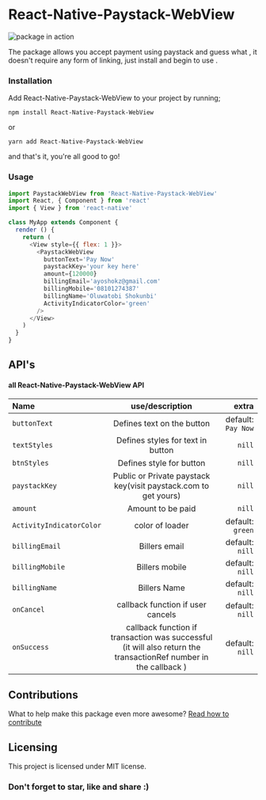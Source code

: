  # React-Native-Paystack-WebView

 ![package in action](https://picasaweb.google.com/101819388491824070414/6731100653835510225#6731100658334156434)

The package allows you accept payment using paystack and guess what , it doesn't require any form of linking, just install and begin to use .

### [](https://github.com/just1and0/React-Native-Paystack-WebView#installation)Installation

Add React-Native-Paystack-WebView to your project by running;

`npm install React-Native-Paystack-WebView`

or

`yarn add React-Native-Paystack-WebView`

 and that's it, you're all good to go!

### [](https://github.com/just1and0/React-Native-Paystack-WebView#usage)Usage

```javascript
import PaystackWebView from 'React-Native-Paystack-WebView'
import React, { Component } from 'react'
import { View } from 'react-native'

class MyApp extends Component {
  render () {
    return (
      <View style={{ flex: 1 }}>
        <PaystackWebView
          buttonText='Pay Now'
          paystackKey='your key here'
          amount={120000}
          billingEmail='ayoshokz@gmail.com'
          billingMobile='08101274387'
          billingName='Oluwatobi Shokunbi'
          ActivityIndicatorColor='green'
        />
      </View>
    )
  }
}
```

## API's

#### [](https://github.com/just1and0/object-to-array-convert#all-object-to-array-convert-props)all React-Native-Paystack-WebView API  

 
| Name | use/description | extra |
| :---         |     :---:      |          ---: |
| `buttonText`  | Defines text on the button    | default: `Pay Now`    |
 | `textStyles`  | Defines styles for text in button    | `nill`    |
 | `btnStyles`  | Defines style for button    |  `nill`    |
 | `paystackKey`  | Public or Private paystack key(visit paystack.com to get yours)   |`nill`    |
 | `amount`  | Amount to be paid    | `nill`    |
 | `ActivityIndicatorColor`  | color of loader   | default: `green`    |
 | `billingEmail`  | Billers email   | default: `nill`    |
  | `billingMobile`  | Billers mobile   | default: `nill`    |
  | `billingName`  | Billers Name   | default: `nill`    |
  | `onCancel`  | callback function if user cancels   | default: `nill`    |
  | `onSuccess`  | callback function if transaction was successful (it will also return the transactionRef number in the callback )   | default: `nill`    |
  
 

 
## [](https://github.com/just1and0/object-to-array-convert#contributions)Contributions

What to help make this package even more awesome?  [Read how to contribute](https://github.com/just1and0/React-Native-Paystack-WebView/blob/master/contribution.md)

## [](https://github.com/just1and0/React-Native-Paystack-WebView#licensing)Licensing

This project is licensed under MIT license.


### Don't forget to star, like and share :)
